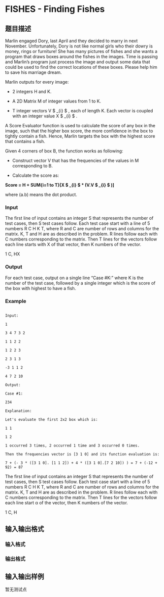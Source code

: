 # FISHES - Finding Fishes

## 题目描述

Marlin engaged Dory, last April and they decided to marry in next November. Unfortunately, Dory is not like normal girls who their dowry is money, rings or furniture! She has many pictures of fishes and she wants a program that draws boxes around the fishes in the images. Time is passing and Marlin’s program just process the image and output some data that could be used to find the correct locations of these boxes. Please help him to save his marriage dream.

Marlin outputs for every image:

- 2 integers H and K.

- A 2D Matrix M of integer values from 1 to K.

- T integer vectors V $ _{i} $ , each of length K. Each vector is coupled with an integer value X $ _{i} $ .

A Score Evaluator function is used to calculate the score of any box in the image, such that the higher box score, the more confidence in the box to tightly contain a fish. Hence, Marlin targets the box with the highest score that contains a fish.

Given 4 corners of box B, the function works as following:

- Construct vector V that has the frequencies of the values in M corresponding to B.

- Calculate the score as:

**Score = H + SUM{i=1 to T}\[X $ _{i} $ \* (V.V $ _{i} $ )\]**

where (a.b) means the dot product.

### Input

The first line of input contains an integer S that represents the number of test cases, then S test cases follow. Each test case start with a line of 5 numbers R C H K T, where R and C are number of rows and columns for the matrix. K, T and H are as described in the problem. R lines follow each with C numbers corresponding to the matrix. Then T lines for the vectors follow each line starts with X of that vector, then K numbers of the vector.

1 C, HX

### Output

For each test case, output on a single line “Case #K:” where K is the number of the test case, followed by a single integer which is the score of the box with highest to have a fish.

### Example

```

Input:

1

3 4 7 3 2

1 1 2 2

1 2 2 3

2 3 1 3

-3 1 1 2

4 7 2 10

Output:

Case #1:

234

Explanation:

Let's evaluate the first 2x2 box which is:

1 1

1 2

1 occurred 3 times, 2 occurred 1 time and 3 occurred 0 times.

Then the frequencies vector is [3 1 0] and its function evaluation is:

7 + (- 3 * ([3 1 0]. [1 1 2]) + 4 * ([3 1 0].[7 2 10]) ) = 7 + (-12 + 92) = 87

```

The first line of input contains an integer S that represents the number of test cases, then S test cases follow. Each test case start with a line of 5 numbers R C H K T, where R and C are number of rows and columns for the matrix. K, T and H are as described in the problem. R lines follow each with C numbers corresponding to the matrix. Then T lines for the vectors follow each line start α of the vector, then K numbers of the vector.

1 C, H

## 输入输出格式

### 输入格式

### 输出格式

## 输入输出样例

暂无测试点

